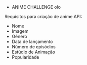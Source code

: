  - ANIME CHALLENGE oIo

 Requisitos para criação de anime API:

 - Nome
 - Imagem
 - Gênero
 - Data de lançamento
 - Número de episódios
 - Estúdio de Animação
 - Popularidade